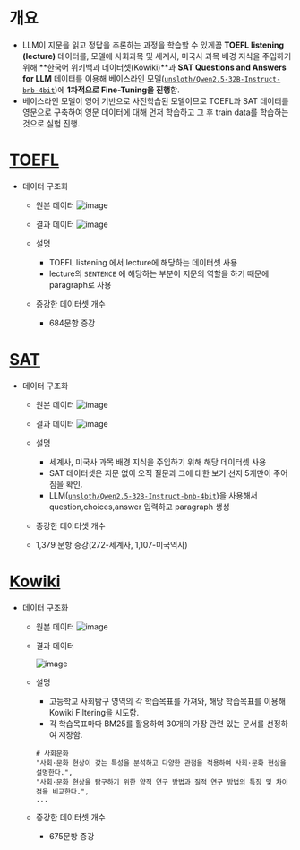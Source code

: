 # 개요
- LLM이 지문을 읽고 정답을 추론하는 과정을 학습할 수 있게끔 **TOEFL listening (lecture)** 데이터를, 모델에 사회과목 및 세계사, 미국사 과목 배경 지식을 주입하기 위해 **한국어 위키백과 데이터셋(Kowiki)**과 **SAT Questions and Answers for LLM** 데이터를 이용해 베이스라인 모델([`unsloth/Qwen2.5-32B-Instruct-bnb-4bit`](https://huggingface.co/unsloth/Qwen2.5-32B-Instruct-bnb-4bit))에 **1차적으로 Fine-Tuning을 진행**함.
- 베이스라인 모델이 영어 기반으로 사전학습된 모델이므로 TOEFL과 SAT 데이터를 영문으로 구축하여 영문 데이터에 대해 먼저 학습하고 그 후 train data를 학습하는 것으로 실험 진행.

# [TOEFL](https://github.com/iamyuanchung/TOEFL-QA/tree/master/data)
-  데이터 구조화
   - 원본 데이터
     ![image](https://github.com/user-attachments/assets/323430f2-c4e2-40d1-bac8-02be20802995)

   - 결과 데이터
     ![image](https://github.com/user-attachments/assets/75908639-f1ec-4702-82aa-464b8070bbfa)

    - 설명
      - TOEFL listening 에서 lecture에 해당하는 데이터셋 사용
      - lecture의 `SENTENCE` 에 해당하는 부분이 지문의 역할을 하기 때문에 paragraph로 사용
     
    - 증강한 데이터셋 개수
      -  684문항 증강

# [SAT](https://www.kaggle.com/datasets/trainingdatapro/sat-history-questions-and-answers)
-  데이터 구조화
   - 원본 데이터
     ![image](https://github.com/user-attachments/assets/470d15a6-c431-4f14-92fd-e19ba416b950)

   - 결과 데이터
     ![image](https://github.com/user-attachments/assets/304fd095-809f-419d-b591-4b946221e22b)

   - 설명
     - 세계사, 미국사 과목 배경 지식을 주입하기 위해 해당 데이터셋 사용
     - SAT 데이터셋은 지문 없이 오직 질문과 그에 대한 보기 선지 5개만이 주어짐을 확인.
     - LLM([`unsloth/Qwen2.5-32B-Instruct-bnb-4bit`](https://huggingface.co/unsloth/Qwen2.5-32B-Instruct-bnb-4bit))을 사용해서 question,choices,answer 입력하고 paragraph 생성

   -  증강한 데이터셋 개수
     - 1,379 문항 증강(272-세계사, 1,107-미국역사)


# [Kowiki](https://huggingface.co/datasets/beomi/kowikitext-qa-ref-detail-preview)
-  데이터 구조화
   - 원본 데이터
     ![image](https://github.com/user-attachments/assets/71584fe2-9ed5-4a7b-8513-68b62084b2d4)
     
   - 결과 데이터

     ![image](https://github.com/user-attachments/assets/cffa5c76-5297-4e42-890c-43c7fdb34194)


   - 설명
     - 고등학교 사회탐구 영역의 각 학습목표를 가져와, 해당 학습목표를 이용해 Kowiki Filtering을 시도함.
     - 각 학습목표마다 BM25를 활용하여 30개의 가장 관련 있는 문서를 선정하여 저장함.
      ```
      # 사회문화
      "사회·문화 현상이 갖는 특성을 분석하고 다양한 관점을 적용하여 사회·문화 현상을 설명한다.",
      "사회·문화 현상을 탐구하기 위한 양적 연구 방법과 질적 연구 방법의 특징 및 차이점을 비교한다.",
      ...
      ```

   - 증강한 데이터셋 개수
     - 675문항 증강
